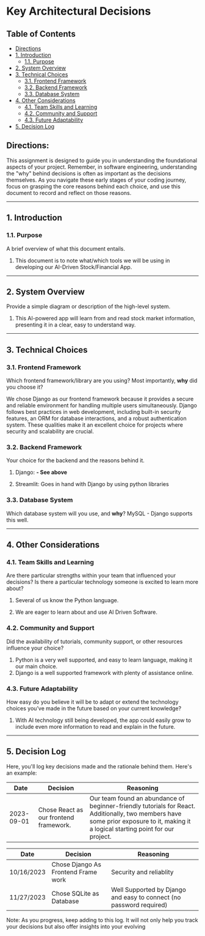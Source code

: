 # Key Architectural Decisions

## Table of Contents

- [Directions](#directions)
- [1. Introduction](#1-introduction)
  - [1.1. Purpose](#11-purpose)
- [2. System Overview](#2-system-overview)
- [3. Technical Choices](#3-technical-choices)
  - [3.1. Frontend Framework](#31-frontend-framework)
  - [3.2. Backend Framework](#32-backend-framework)
  - [3.3. Database System](#33-database-system)
- [4. Other Considerations](#4-other-considerations)
  - [4.1. Team Skills and Learning](#41-team-skills-and-learning)
  - [4.2. Community and Support](#42-community-and-support)
  - [4.3. Future Adaptability](#43-future-adaptability)
- [5. Decision Log](#5-decision-log)

## Directions:

This assignment is designed to guide you in understanding the foundational aspects of your project. Remember, in software engineering, understanding the "why" behind decisions is often as important as the decisions themselves. As you navigate these early stages of your coding journey, focus on grasping the core reasons behind each choice, and use this document to record and reflect on those reasons.

---

## 1. Introduction

### 1.1. Purpose

A brief overview of what this document entails.

1) This document is to note what/which tools we will be using in developing our AI-Driven Stock/Financial App.

---

## 2. System Overview

Provide a simple diagram or description of the high-level system.

1) This AI-powered app will learn from and read stock market information, presenting it in a clear, easy to understand way.

---

## 3. Technical Choices

### 3.1. Frontend Framework

Which frontend framework/library are you using? Most importantly, **why** did you choose it?

We chose Django as our frontend framework because it provides a secure and reliable environment for handling multiple users simultaneously. Django follows best practices in web development, including built-in security features, an ORM for database interactions, and a robust authentication system. These qualities make it an excellent choice for projects where security and scalability are crucial.

### 3.2. Backend Framework

Your choice for the backend and the reasons behind it.

1) Django: **- See above**

2) Streamlit: Goes in hand with Django by using python libraries 

### 3.3. Database System

Which database system will you use, and **why**?
MySQL - Django supports this well.

---

## 4. Other Considerations

### 4.1. Team Skills and Learning

Are there particular strengths within your team that influenced your decisions? Is there a particular technology someone is excited to learn more about?

1) Several of us know the Python language.

2) We are eager to learn about and use AI Driven Software.

### 4.2. Community and Support

Did the availability of tutorials, community support, or other resources influence your choice?

1) Python is a very well supported, and easy to learn language, making it our main choice.
2) Django is a well supported framework with plenty of assistance online.

### 4.3. Future Adaptability

How easy do you believe it will be to adapt or extend the technology choices you’ve made in the future based on your current knowledge?

1) With AI technology still being developed, the app could easily grow to include even more information to read and explain in the future.

---

## 5. Decision Log

Here, you'll log key decisions made and the rationale behind them. Here's an example:

| Date       | Decision                                 | Reasoning                                                                                                           |
|------------|------------------------------------------|---------------------------------------------------------------------------------------------------------------------|
| 2023-09-01 | Chose React as our frontend framework.   | Our team found an abundance of beginner-friendly tutorials for React. Additionally, two members have some prior exposure to it, making it a logical starting point for our project. |

| Date       | Decision                             | Reasoning               |
|------------|--------------------------------------|-------------------------|
| 10/16/2023 | Chose Django As Frontend Frame work  |Security and reliablity  |
| 11/27/2023 | Chose SQLite as Database              |Well Supported by Django and easy to connect (no password required)|


Note: As you progress, keep adding to this log. It will not only help you track your decisions but also offer insights into your evolving
